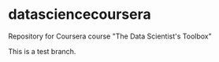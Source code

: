 datasciencecoursera
===================

Repository for Coursera course "The Data Scientist's Toolbox"

This is a test branch.
